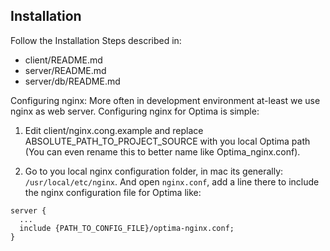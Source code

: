 Installation
-----

Follow the Installation Steps described in:

- client/README.md
- server/README.md
- server/db/README.md


Configuring nginx:
More often in development environment at-least we use nginx as web server. Configuring nginx for Optima is simple:

1. Edit client/nginx.cong.example and replace ABSOLUTE_PATH_TO_PROJECT_SOURCE with you local Optima path
   (You can even rename this to better name like Optima_nginx.conf).

2. Go to you local nginx configuration folder, in mac its generally: `/usr/local/etc/nginx`. And open `nginx.conf`, add a line there to include the nginx configuration file for Optima like:

```
server {
  ...
  include {PATH_TO_CONFIG_FILE}/optima-nginx.conf;
}
```
